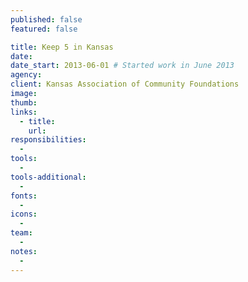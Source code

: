 ```yaml
---
published: false
featured: false

title: Keep 5 in Kansas
date:
date_start: 2013-06-01 # Started work in June 2013
agency:
client: Kansas Association of Community Foundations
image:
thumb:
links:
  - title:
    url:
responsibilities:
  -
tools:
  -
tools-additional:
  -
fonts:
  -
icons:
  -
team:
  -
notes:
  -
---
```

